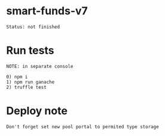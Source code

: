 # smart-funds-v7

```
Status: not finished
```

# Run tests

```
NOTE: in separate console

0) npm i
1) npm run ganache  
2) truffle test
```


# Deploy note

```
Don't forget set new pool portal to permited type storage 
```
